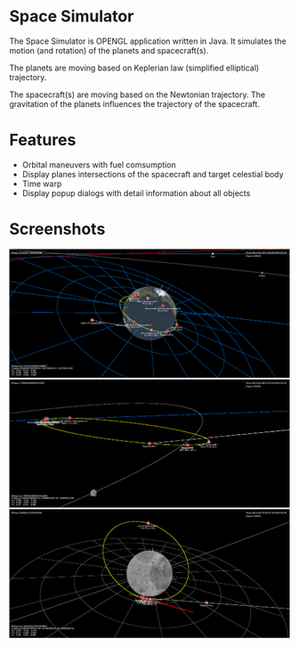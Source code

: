 Space Simulator
===============

The Space Simulator is OPENGL application written in Java. It simulates the motion (and rotation) of the planets
and spacecraft(s).

The planets are moving based on Keplerian law (simplified elliptical) trajectory.

The spacecraft(s) are moving based on the Newtonian trajectory. The gravitation of the planets
influences the trajectory of the spacecraft.

Features
========

* Orbital maneuvers with fuel comsumption
* Display planes intersections of the spacecraft and target celestial body
* Time warp
* Display popup dialogs with detail information about all objects

Screenshots
===========

![Spacecraft orbiting earth](/images/earth.png)
![High eccentricity orbit](/images/spacecraft.png)
![Near Moon](/images/moon.png)



